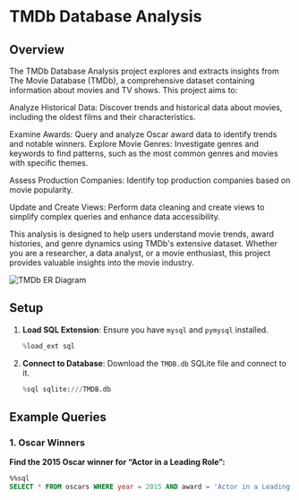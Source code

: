 # TMDb Database Analysis

## Overview
The TMDb Database Analysis project explores and extracts insights from The Movie Database (TMDb), a comprehensive dataset containing information about movies and TV shows. This project aims to:

Analyze Historical Data: Discover trends and historical data about movies, including the oldest films and their characteristics.

Examine Awards: Query and analyze Oscar award data to identify trends and notable winners.
Explore Movie Genres: Investigate genres and keywords to find patterns, such as the most common genres and movies with specific themes.

Assess Production Companies: Identify top production companies based on movie popularity.

Update and Create Views: Perform data cleaning and create views to simplify complex queries and enhance data accessibility.

This analysis is designed to help users understand movie trends, award histories, and genre dynamics using TMDb's extensive dataset. Whether you are a researcher, a data analyst, or a movie enthusiast, this project provides valuable insights into the movie industry.

![TMDb ER Diagram](TMDB_ER_diagram.png)

## Setup

1. **Load SQL Extension**: Ensure you have `mysql` and `pymysql` installed.
    ```python
    %load_ext sql
    ```

2. **Connect to Database**: Download the `TMDB.db` SQLite file and connect to it.
    ```python
    %sql sqlite:///TMDB.db
    ```

## Example Queries

### 1. Oscar Winners

**Find the 2015 Oscar winner for “Actor in a Leading Role”:**
```sql
%%sql
SELECT * FROM oscars WHERE year = 2015 AND award = 'Actor in a Leading Role';
